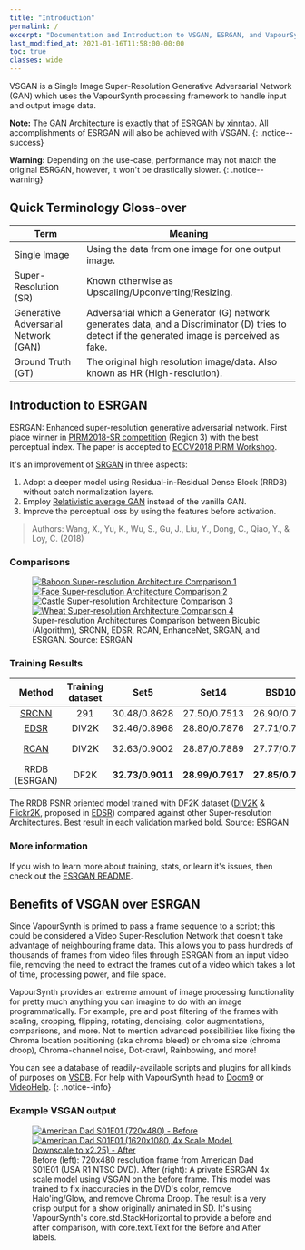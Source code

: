 ```yaml
---
title: "Introduction"
permalink: /
excerpt: "Documentation and Introduction to VSGAN, ESRGAN, and VapourSynth."
last_modified_at: 2021-01-16T11:58:00-00:00
toc: true
classes: wide
---
```


VSGAN is a Single Image Super-Resolution Generative Adversarial Network (GAN) which uses the VapourSynth processing framework to handle input and output image data.

**Note:** The GAN Architecture is exactly that of [ESRGAN](https://github.com/xinntao/ESRGAN) by [xinntao](https://github.com/xinntao). All accomplishments of ESRGAN will also be achieved with VSGAN.
{: .notice--success}

**Warning:** Depending on the use-case, performance may not match the original ESRGAN, however, it won't be drastically slower.
{: .notice--warning}

## Quick Terminology Gloss-over

| Term                                 | Meaning                                                                                                                                        |
| ------------------------------------ | ---------------------------------------------------------------------------------------------------------------------------------------------- |
| Single Image                         | Using the data from one image for one output image.                                                                                            |
| Super-Resolution (SR)                | Known otherwise as Upscaling/Upconverting/Resizing.                                                                                            |
| Generative Adversarial Network (GAN) | Adversarial which a Generator (G) network generates data, and a Discriminator (D) tries to detect if the generated image is perceived as fake. |
| Ground Truth (GT)                    | The original high resolution image/data. Also known as HR (High-resolution).                                                                   |

## Introduction to ESRGAN

ESRGAN: Enhanced super-resolution generative adversarial network. First place winner in [PIRM2018-SR competition](https://www.pirm2018.org/PIRM-SR.html) (Region 3) with the best perceptual index.
The paper is accepted to [ECCV2018 PIRM Workshop](https://pirm2018.org/).

It's an improvement of [SRGAN](https://arxiv.org/abs/1609.04802) in three aspects:

1. Adopt a deeper model using Residual-in-Residual Dense Block (RRDB) without batch normalization layers.
2. Employ [Relativistic average GAN](https://ajolicoeur.wordpress.com/relativisticgan/) instead of the vanilla GAN.
3. Improve the perceptual loss by using the features before activation.

> Authors: Wang, X., Yu, K., Wu, S., Gu, J., Liu, Y., Dong, C., Qiao, Y., & Loy, C. (2018)

### Comparisons

<figure>
   <a href="https://raw.githubusercontent.com/xinntao/ESRGAN/master/figures/qualitative_cmp_01.jpg">
      <img src="https://raw.githubusercontent.com/xinntao/ESRGAN/master/figures/qualitative_cmp_01.jpg" alt="Baboon Super-resolution Architecture Comparison 1">
   </a>
   <a href="https://raw.githubusercontent.com/xinntao/ESRGAN/master/figures/qualitative_cmp_02.jpg">
      <img src="https://raw.githubusercontent.com/xinntao/ESRGAN/master/figures/qualitative_cmp_02.jpg" alt="Face Super-resolution Architecture Comparison 2">
   </a>
   <a href="https://raw.githubusercontent.com/xinntao/ESRGAN/master/figures/qualitative_cmp_03.jpg">
      <img src="https://raw.githubusercontent.com/xinntao/ESRGAN/master/figures/qualitative_cmp_03.jpg" alt="Castle Super-resolution Architecture Comparison 3">
   </a>
   <a href="https://raw.githubusercontent.com/xinntao/ESRGAN/master/figures/qualitative_cmp_04.jpg">
      <img src="https://raw.githubusercontent.com/xinntao/ESRGAN/master/figures/qualitative_cmp_04.jpg" alt="Wheat Super-resolution Architecture Comparison 4">
   </a>
   <figcaption>Super-resolution Architectures Comparison between Bicubic (Algorithm), SRCNN, EDSR, RCAN, EnhanceNet, SRGAN, and ESRGAN. Source: ESRGAN</figcaption>
</figure>

### Training Results

|                          Method                          | Training dataset |       Set5       |       Set14      |      BSD100      |     Urban100     |     Manga109     |
| :------------------------------------------------------: | :--------------: | :--------------: | :--------------: | :--------------: | :--------------: | :--------------: |
| [SRCNN](http://mmlab.ie.cuhk.edu.hk/projects/SRCNN.html) |        291       |   30.48/0.8628   |   27.50/0.7513   |   26.90/0.7101   |   24.52/0.7221   |   27.58/0.8555   |
|    [EDSR](https://github.com/thstkdgus35/EDSR-PyTorch)   |       DIV2K      |   32.46/0.8968   |   28.80/0.7876   |   27.71/0.7420   |   26.64/0.8033   |   31.02/0.9148   |
|        [RCAN](https://github.com/yulunzhang/RCAN)        |       DIV2K      |   32.63/0.9002   |   28.87/0.7889   |   27.77/0.7436   |   26.82/ 0.8087  |   31.22/ 0.9173  |
|                       RRDB (ESRGAN)                      |       DF2K       | **32.73/0.9011** | **28.99/0.7917** | **27.85/0.7455** | **27.03/0.8153** | **31.66/0.9196** |

<figcaption>
   The RRDB PSNR oriented model trained with DF2K dataset (<a href="https://data.vision.ee.ethz.ch/cvl/DIV2K">DIV2K</a> & <a href="http://cv.snu.ac.kr/research/EDSR/Flickr2K.tar">Flickr2K</a>,
   proposed in <a href="https://github.com/LimBee/NTIRE2017">EDSR</a>) compared against other Super-resolution Architectures. Best result in each validation marked bold. Source: ESRGAN
</figcaption>

### More information

If you wish to learn more about training, stats, or learn it's issues, then check out the [ESRGAN README](https://github.com/xinntao/ESRGAN/blob/master/README.md).

## Benefits of VSGAN over ESRGAN

Since VapourSynth is primed to pass a frame sequence to a script; this could be considered a Video Super-Resolution Network that doesn't take advantage of neighbouring frame data. This allows you to pass hundreds of thousands of frames from video files through ESRGAN from an input video file, removing the need to extract the frames out of a video which takes a lot of time, processing power, and file space.

VapourSynth provides an extreme amount of image processing functionality for pretty much anything you can imagine to do with an image programmatically. For example, pre and post filtering of the frames with scaling, cropping, flipping, rotating, denoising, color augmentations, comparisons, and more. Not to mention advanced possibilities like fixing the Chroma location positioning (aka chroma bleed) or chroma size (chroma droop), Chroma-channel noise, Dot-crawl, Rainbowing, and more!

You can see a database of readily-available scripts and plugins for all kinds of purposes on [VSDB](https://vsdb.top). For help with VapourSynth head to [Doom9](https://forum.doom9.org) or [VideoHelp](https://forum.videohelp.com).
{: .notice--info}

### Example VSGAN output

<figure class="half">
   <a href="{{ '/assets/images/examples/american_dad_s01e01/before.png' | absolute_url }}">
      <img src="{{ '/assets/images/examples/american_dad_s01e01/before.png' | absolute_url }}" alt="American Dad S01E01 (720x480) - Before">
   </a>
   <a href="{{ '/assets/images/examples/american_dad_s01e01/after.png' | absolute_url }}">
      <img src="{{ '/assets/images/examples/american_dad_s01e01/after.png' | absolute_url }}" alt="American Dad S01E01 (1620x1080, 4x Scale Model, Downscale to x2.25) - After">
   </a>
   <figcaption>
      Before (left): 720x480 resolution frame from American Dad S01E01 (USA R1 NTSC DVD). After (right): A private ESRGAN 4x scale model
      using VSGAN on the before frame. This model was trained to fix inaccuracies in the DVD's color, remove Halo'ing/Glow,
      and remove Chroma Droop. The result is a very crisp output for a show originally animated in SD. It's using VapourSynth's
      core.std.StackHorizontal to provide a before and after comparison, with core.text.Text for the Before and After labels.
   </figcaption>
</figure>
